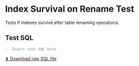 # Index Survival on Rename Test

Tests if indexes survive after table renaming operations.

## Test SQL

```sql
-- Insert test SQL here
```

[⬇ Download raw SQL file](test_index_survival_on_rename.sql)
